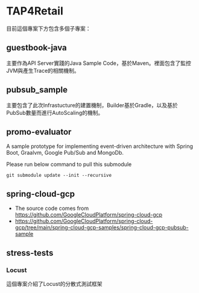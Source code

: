 # TAP4Retail
目前這個專案下方包含多個子專案：

## guestbook-java
主要作為API Server實踐的Java Sample Code，基於Maven。裡面包含了監控JVM與產生Trace的相關機制。

## pubsub_sample
主要包含了此次Infrastucture的建置機制，Builder基於Gradle，以及基於PubSub數量而進行AutoScaling的機制。

## promo-evaluator

A sample prototype for implementing event-driven architecture with Spring Boot, Graalvm, Google Pub/Sub and MongoDb. 

Please run below command to pull this submodule
```
git submodule update --init --recursive
```

## spring-cloud-gcp

- The source code comes from https://github.com/GoogleCloudPlatform/spring-cloud-gcp
- https://github.com/GoogleCloudPlatform/spring-cloud-gcp/tree/main/spring-cloud-gcp-samples/spring-cloud-gcp-pubsub-sample 

## stress-tests
### Locust
這個專案介紹了Locust的分散式測試框架